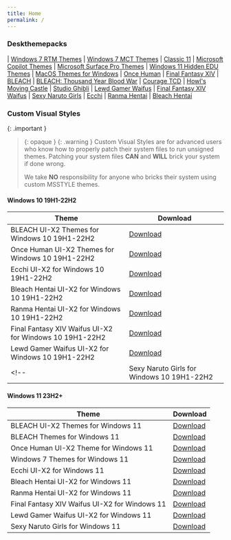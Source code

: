 ```yaml
---
title: Home
permalink: /
---
```


### Deskthemepacks

| [Windows 7 RTM Themes][Windows 7 RTM Themes]
| [Windows 7 MCT Themes][Windows 7 MCT Themes]
| [Classic 11][Classic 11]
| [Microsoft Copilot Themes][Microsoft Copilot Themes]
| [Microsoft Surface Pro Themes][Microsoft Surface Pro Themes]
| [Windows 11 Hidden EDU Themes][Windows 11 Hidden EDU Themes]
| [MacOS Themes for Windows][MacOS Themes for Windows]
| [Once Human][Once Human]
| [Final Fantasy XIV][Final Fantasy XIV]
| [BLEACH][BLEACH]
| [BLEACH: Thousand Year Blood War][BLEACH: Thousand Year Blood War]
| [Courage TCD][Courage TCD]
| [Howl's Moving Castle][Howl's Moving Castle]
| [Studio Ghibli][Studio Ghibli]
| [Lewd Gamer Waifus][Lewd Gamer Waifus]
| [Final Fantasy XIV Waifus][Final Fantasy XIV Waifus]
| [Sexy Naruto Girls][Sexy Naruto Girls]
| [Ecchi][Ecchi]
| [Ranma Hentai][Ranma Hentai]
| [Bleach Hentai][Bleach Hentai]

### Custom Visual Styles

{: .important }
> {: opaque }
> {: .warning }
> Custom Visual Styles are for advanced users who know how to properly patch their system files to run unsigned themes. 
> Patching your system files **CAN** and **WILL** brick your system if done wrong.
>
> We take **NO** responsibility for anyone who bricks their system using custom MSSTYLE themes.

#### Windows 10 19H1-22H2

| Theme | Download |
| --- | --- |
| BLEACH UI-X2 Themes for Windows 10 19H1-22H2 | [Download][BLEACH UI-X2 Themes for Windows 10 19H1-22H2] |
| Once Human UI-X2 Themes for Windows 10 19H1-22H2 | [Download][Once Human UI-X2 Themes for Windows 10 19H1-22H2] |
| Ecchi UI-X2 for Windows 10 19H1-22H2 | [Download][Ecchi UI-X2 for Windows 10 19H1-22H2] |
| Bleach Hentai UI-X2 for Windows 10 19H1-22H2 | [Download][Bleach Hentai UI-X2 for Windows 10 19H1-22H2] |
| Ranma Hentai UI-X2 for Windows 10 19H1-22H2 | [Download][Ranma Hentai UI-X2 for Windows 10 19H1-22H2] |
| Final Fantasy XIV Waifus UI-X2 for Windows 10 19H1-22H2 | [Download][Final Fantasy XIV Waifus UI-X2 for Windows 10 19H1-22H2] |
| Lewd Gamer Waifus UI-X2 for Windows 10 19H1-22H2 | [Download][Lewd Gamer Waifus UI-X2 for Windows 10 19H1-22H2] |
<!-- | Sexy Naruto Girls for Windows 10 19H1-22H2 | [Download][Sexy Naruto Girls for Windows 10 19H1-22H2] | -->


#### Windows 11 23H2+

| Theme | Download |
| --- | --- |
| BLEACH UI-X2 Themes for Windows 11 | [Download][BLEACH UI-X2 Themes for Windows 11] |
| BLEACH Themes for Windows 11 | [Download][BLEACH Themes for Windows 11] |
| Once Human UI-X2 Theme for Windows 11 | [Download][Once Human UI-X2 Theme for Windows 11] |
| Windows 7 Themes for Windows 11 | [Download][Windows 7 Themes for Windows 11] |
| Ecchi UI-X2 for Windows 11 | [Download][Ecchi UI-X2 for Windows 11] |
| Bleach Hentai UI-X2 for Windows 11 | [Download][Bleach Hentai UI-X2 for Windows 11] |
| Ranma Hentai UI-X2 for Windows 11 | [Download][Ranma Hentai UI-X2 for Windows 11] |
| Final Fantasy XIV Waifus UI-X2 for Windows 11 | [Download][Final Fantasy XIV Waifus UI-X2 for Windows 11] |
| Lewd Gamer Waifus UI-X2 for Windows 11 | [Download][Lewd Gamer Waifus UI-X2 for Windows 11] |
| Sexy Naruto Girls for Windows 11 | [Download][Sexy Naruto Girls for Windows 11] |

<!-- ////////////////////////////////////////////////////////////////////////////////////////////////////////////////////// -->

[BLEACH UI-X2 Themes for Windows 10 19H1-22H2]:https://github.com/The-Back-Room/BLEACH-UI-X2-Themes-for-Windows-10-19H1-22H2/

[Once Human UI-X2 Themes for Windows 10 19H1-22H2]: https://github.com/The-Back-Room/Once-Human-UI-X2-Themes-for-Windows-10-19H1-22H2/

[BLEACH UI-X2 Themes for Windows 11]: https://github.com/The-Back-Room//BLEACH-UI-X2-Themes-for-Windows-11-23h2/

[BLEACH Themes for Windows 11]: https://github.com/The-Back-Room/BLEACH-Themes-for-Windows-11/

[Once Human UI-X2 Theme for Windows 11]: https://github.com/The-Back-Room/Once-Human-UI-X2-Theme-for-Windows-11-23H2/

[Windows 7 Themes for Windows 11]: https://github.com/The-Back-Room/Windows-7-Themes-for-Windows-11/

[Windows 7 RTM Themes]: https://gitlab.com/the-back-room/Themes/-/archive/main/Themes-main.zip?path=Windows/SFW/Windows-7-RTM-Themes

[Windows 7 MCT Themes]: https://gitlab.com/the-back-room/Themes/-/archive/main/Themes-main.zip?path=Windows/SFW/Windows-7-MCT-Themes

[Classic 11]: https://gitlab.com/the-back-room/Themes/-/archive/main/Themes-main.zip?path=Windows/SFW/Classic-11

[Microsoft Copilot Themes]: https://gitlab.com/the-back-room/Themes/-/archive/main/Themes-main.zip?path=Windows/SFW/Microsoft-Copilot

[Microsoft Surface Pro Themes]: https://gitlab.com/the-back-room/Themes/-/archive/main/Themes-main.zip?path=Windows/SFW/Microsoft-Surface-Pro

[MacOS Themes for Windows]: https://gitlab.com/the-back-room/Themes/-/archive/main/Themes-main.zip?path=Windows/SFW/MacOS-Themes-for-Windows

[Once Human]: https://gitlab.com/the-back-room/Themes/-/archive/main/Themes-main.zip?path=Windows/SFW/Once-Human

[Windows 11 Hidden EDU Themes]: https://gitlab.com/the-back-room/Themes/-/archive/main/Themes-main.zip?path=Windows/SFW/Windows-11-Hidden-EDU-Themes

[Final Fantasy XIV]: https://gitlab.com/the-back-room/Themes/-/archive/main/Themes-main.zip?path=Windows/SFW/FFXIV

[BLEACH]: https://gitlab.com/the-back-room/Themes/-/archive/main/Themes-main.zip?path=Windows/SFW/BLEACH

[BLEACH: Thousand Year Blood War]: https://gitlab.com/the-back-room/Themes/-/archive/main/Themes-main.zip?path=Windows/SFW/BLEACH-TYBW

[Courage TCD]: https://gitlab.com/the-back-room/Themes/-/archive/main/Themes-main.zip?path=Windows/SFW/Courage-TCD

[Howl's Moving Castle]: https://gitlab.com/the-back-room/Themes/-/archive/main/Themes-main.zip?path=Windows/SFW/Howls-Moving-Castle

[Studio Ghibli]: https://gitlab.com/the-back-room/Themes/-/archive/main/Themes-main.zip?path=Windows/SFW/Studio-Ghibli

[Ecchi UI-X2 for Windows 10 19H1-22H2]: https://github.com/The-Back-Room//Ecchi-UI-X2-Theme-for-Windows-10-19H1-22H2/

[Bleach Hentai UI-X2 for Windows 10 19H1-22H2]: https://github.com/The-Back-Room//Bleach-Hentai-UI-X2-Themes-for-Windows-10-19H1-22H2/

[Ranma Hentai UI-X2 for Windows 10 19H1-22H2]: https://github.com/The-Back-Room//Ranma-Hentai-UI-X2-Theme-for-Windows-10-19H1-22H2/

[Final Fantasy XIV Waifus UI-X2 for Windows 10 19H1-22H2]: https://github.com/The-Back-Room//Final-Fantasy-XIV-Waifus-UI-X2-Theme-for-Windows-10-19H1-22H2/

[Lewd Gamer Waifus UI-X2 for Windows 10 19H1-22H2]: https://github.com/The-Back-Room/Lewd-Gamer-Waifus-UI-X2-Theme-for-Windows-10-19H1-22H2/

[Sexy Naruto Girls for Windows 10 19H1-22H2]: https://github.com/The-Back-Room/Sexy-Naruto-Girls-Theme-for-Windows-10-19H1-22H2/

[Ecchi UI-X2 for Windows 11]: https://github.com/The-Back-Room//Ecchi-UI-X2-Theme-for-Windows-11-23H2/

[Bleach Hentai UI-X2 for Windows 11]: https://github.com/The-Back-Room//Bleach-Hentai-UI-X2-Themes-for-Windows-11-23H2/

[Ranma Hentai UI-X2 for Windows 11]: https://github.com/The-Back-Room//Ranma-Hentai-UI-X2-Theme-for-Windows-11-23H2/

[Final Fantasy XIV Waifus UI-X2 for Windows 11]: https://github.com/The-Back-Room//Final-Fantasy-XIV-Waifus-UI-X2-Theme-for-Windows-11-23H2/

[Lewd Gamer Waifus UI-X2 for Windows 11]: https://github.com/The-Back-Room/Lewd-Gamer-Waifus-UI-X2-Theme-for-Windows-11-23H2/

[Sexy Naruto Girls for Windows 11]: https://github.com/The-Back-Room/Sexy-Naruto-Girls-Theme-for-Windows-11-23H2/

[Lewd Gamer Waifus]: https://gitlab.com/the-back-room/Themes/-/archive/main/Themes-main.zip?path=Windows/NSFW/Lewd-Gamer-Waifus

[Final Fantasy XIV Waifus]: https://gitlab.com/the-back-room/Themes/-/archive/main/Themes-main.zip?path=Windows/NSFW/Final-Fantasy-XIV-Waifus

[Sexy Naruto Girls]: https://gitlab.com/the-back-room/Themes/-/archive/main/Themes-main.zip?path=Windows/NSFW/Sexy-Naruto-Girls

[Ecchi]: https://gitlab.com/the-back-room/Themes/-/archive/main/Themes-main.zip?path=Windows/NSFW/Ecchi

[Ranma Hentai]: https://gitlab.com/the-back-room/Themes/-/archive/main/Themes-main.zip?path=Windows/NSFW/Ranma-Hentai

[Bleach Hentai]: https://gitlab.com/the-back-room/Themes/-/archive/main/Themes-main.zip?path=Windows/NSFW/Bleach-Hentai

<!-- ////////////////////////////////////////////////////////////////////////////////////////////////////////////////////// -->